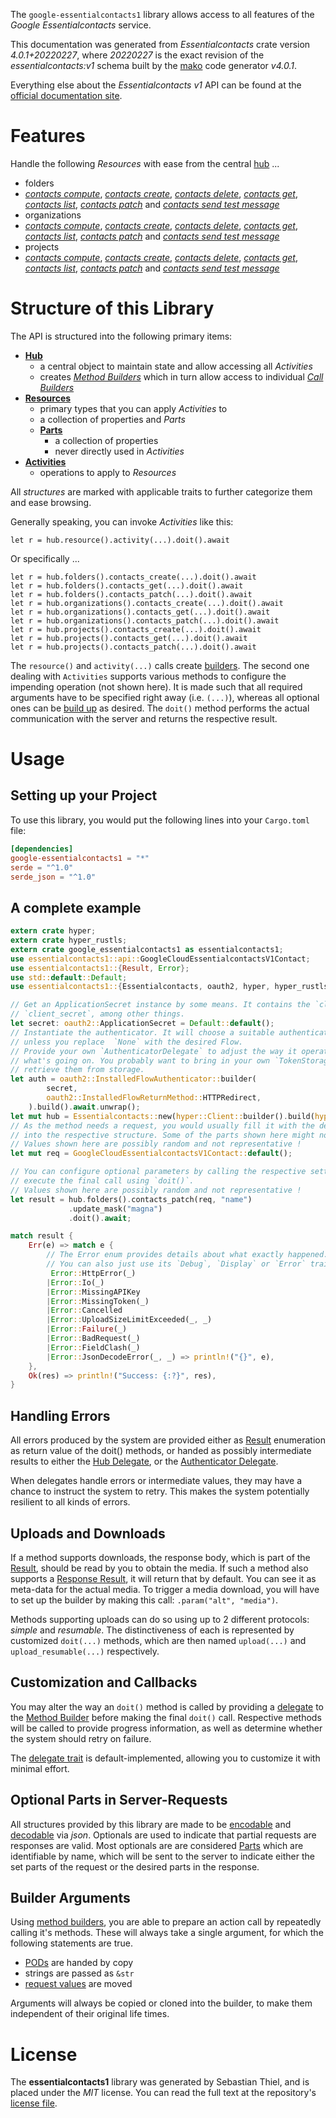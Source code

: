 <!---
DO NOT EDIT !
This file was generated automatically from 'src/generator/templates/api/README.md.mako'
DO NOT EDIT !
-->
The `google-essentialcontacts1` library allows access to all features of the *Google Essentialcontacts* service.

This documentation was generated from *Essentialcontacts* crate version *4.0.1+20220227*, where *20220227* is the exact revision of the *essentialcontacts:v1* schema built by the [mako](http://www.makotemplates.org/) code generator *v4.0.1*.

Everything else about the *Essentialcontacts* *v1* API can be found at the
[official documentation site](https://cloud.google.com/essentialcontacts/docs/).
# Features

Handle the following *Resources* with ease from the central [hub](https://docs.rs/google-essentialcontacts1/4.0.1+20220227/google_essentialcontacts1/Essentialcontacts) ... 

* folders
 * [*contacts compute*](https://docs.rs/google-essentialcontacts1/4.0.1+20220227/google_essentialcontacts1/api::FolderContactComputeCall), [*contacts create*](https://docs.rs/google-essentialcontacts1/4.0.1+20220227/google_essentialcontacts1/api::FolderContactCreateCall), [*contacts delete*](https://docs.rs/google-essentialcontacts1/4.0.1+20220227/google_essentialcontacts1/api::FolderContactDeleteCall), [*contacts get*](https://docs.rs/google-essentialcontacts1/4.0.1+20220227/google_essentialcontacts1/api::FolderContactGetCall), [*contacts list*](https://docs.rs/google-essentialcontacts1/4.0.1+20220227/google_essentialcontacts1/api::FolderContactListCall), [*contacts patch*](https://docs.rs/google-essentialcontacts1/4.0.1+20220227/google_essentialcontacts1/api::FolderContactPatchCall) and [*contacts send test message*](https://docs.rs/google-essentialcontacts1/4.0.1+20220227/google_essentialcontacts1/api::FolderContactSendTestMessageCall)
* organizations
 * [*contacts compute*](https://docs.rs/google-essentialcontacts1/4.0.1+20220227/google_essentialcontacts1/api::OrganizationContactComputeCall), [*contacts create*](https://docs.rs/google-essentialcontacts1/4.0.1+20220227/google_essentialcontacts1/api::OrganizationContactCreateCall), [*contacts delete*](https://docs.rs/google-essentialcontacts1/4.0.1+20220227/google_essentialcontacts1/api::OrganizationContactDeleteCall), [*contacts get*](https://docs.rs/google-essentialcontacts1/4.0.1+20220227/google_essentialcontacts1/api::OrganizationContactGetCall), [*contacts list*](https://docs.rs/google-essentialcontacts1/4.0.1+20220227/google_essentialcontacts1/api::OrganizationContactListCall), [*contacts patch*](https://docs.rs/google-essentialcontacts1/4.0.1+20220227/google_essentialcontacts1/api::OrganizationContactPatchCall) and [*contacts send test message*](https://docs.rs/google-essentialcontacts1/4.0.1+20220227/google_essentialcontacts1/api::OrganizationContactSendTestMessageCall)
* projects
 * [*contacts compute*](https://docs.rs/google-essentialcontacts1/4.0.1+20220227/google_essentialcontacts1/api::ProjectContactComputeCall), [*contacts create*](https://docs.rs/google-essentialcontacts1/4.0.1+20220227/google_essentialcontacts1/api::ProjectContactCreateCall), [*contacts delete*](https://docs.rs/google-essentialcontacts1/4.0.1+20220227/google_essentialcontacts1/api::ProjectContactDeleteCall), [*contacts get*](https://docs.rs/google-essentialcontacts1/4.0.1+20220227/google_essentialcontacts1/api::ProjectContactGetCall), [*contacts list*](https://docs.rs/google-essentialcontacts1/4.0.1+20220227/google_essentialcontacts1/api::ProjectContactListCall), [*contacts patch*](https://docs.rs/google-essentialcontacts1/4.0.1+20220227/google_essentialcontacts1/api::ProjectContactPatchCall) and [*contacts send test message*](https://docs.rs/google-essentialcontacts1/4.0.1+20220227/google_essentialcontacts1/api::ProjectContactSendTestMessageCall)




# Structure of this Library

The API is structured into the following primary items:

* **[Hub](https://docs.rs/google-essentialcontacts1/4.0.1+20220227/google_essentialcontacts1/Essentialcontacts)**
    * a central object to maintain state and allow accessing all *Activities*
    * creates [*Method Builders*](https://docs.rs/google-essentialcontacts1/4.0.1+20220227/google_essentialcontacts1/client::MethodsBuilder) which in turn
      allow access to individual [*Call Builders*](https://docs.rs/google-essentialcontacts1/4.0.1+20220227/google_essentialcontacts1/client::CallBuilder)
* **[Resources](https://docs.rs/google-essentialcontacts1/4.0.1+20220227/google_essentialcontacts1/client::Resource)**
    * primary types that you can apply *Activities* to
    * a collection of properties and *Parts*
    * **[Parts](https://docs.rs/google-essentialcontacts1/4.0.1+20220227/google_essentialcontacts1/client::Part)**
        * a collection of properties
        * never directly used in *Activities*
* **[Activities](https://docs.rs/google-essentialcontacts1/4.0.1+20220227/google_essentialcontacts1/client::CallBuilder)**
    * operations to apply to *Resources*

All *structures* are marked with applicable traits to further categorize them and ease browsing.

Generally speaking, you can invoke *Activities* like this:

```Rust,ignore
let r = hub.resource().activity(...).doit().await
```

Or specifically ...

```ignore
let r = hub.folders().contacts_create(...).doit().await
let r = hub.folders().contacts_get(...).doit().await
let r = hub.folders().contacts_patch(...).doit().await
let r = hub.organizations().contacts_create(...).doit().await
let r = hub.organizations().contacts_get(...).doit().await
let r = hub.organizations().contacts_patch(...).doit().await
let r = hub.projects().contacts_create(...).doit().await
let r = hub.projects().contacts_get(...).doit().await
let r = hub.projects().contacts_patch(...).doit().await
```

The `resource()` and `activity(...)` calls create [builders][builder-pattern]. The second one dealing with `Activities` 
supports various methods to configure the impending operation (not shown here). It is made such that all required arguments have to be 
specified right away (i.e. `(...)`), whereas all optional ones can be [build up][builder-pattern] as desired.
The `doit()` method performs the actual communication with the server and returns the respective result.

# Usage

## Setting up your Project

To use this library, you would put the following lines into your `Cargo.toml` file:

```toml
[dependencies]
google-essentialcontacts1 = "*"
serde = "^1.0"
serde_json = "^1.0"
```

## A complete example

```Rust
extern crate hyper;
extern crate hyper_rustls;
extern crate google_essentialcontacts1 as essentialcontacts1;
use essentialcontacts1::api::GoogleCloudEssentialcontactsV1Contact;
use essentialcontacts1::{Result, Error};
use std::default::Default;
use essentialcontacts1::{Essentialcontacts, oauth2, hyper, hyper_rustls};

// Get an ApplicationSecret instance by some means. It contains the `client_id` and 
// `client_secret`, among other things.
let secret: oauth2::ApplicationSecret = Default::default();
// Instantiate the authenticator. It will choose a suitable authentication flow for you, 
// unless you replace  `None` with the desired Flow.
// Provide your own `AuthenticatorDelegate` to adjust the way it operates and get feedback about 
// what's going on. You probably want to bring in your own `TokenStorage` to persist tokens and
// retrieve them from storage.
let auth = oauth2::InstalledFlowAuthenticator::builder(
        secret,
        oauth2::InstalledFlowReturnMethod::HTTPRedirect,
    ).build().await.unwrap();
let mut hub = Essentialcontacts::new(hyper::Client::builder().build(hyper_rustls::HttpsConnectorBuilder::new().with_native_roots().https_or_http().enable_http1().enable_http2().build()), auth);
// As the method needs a request, you would usually fill it with the desired information
// into the respective structure. Some of the parts shown here might not be applicable !
// Values shown here are possibly random and not representative !
let mut req = GoogleCloudEssentialcontactsV1Contact::default();

// You can configure optional parameters by calling the respective setters at will, and
// execute the final call using `doit()`.
// Values shown here are possibly random and not representative !
let result = hub.folders().contacts_patch(req, "name")
             .update_mask("magna")
             .doit().await;

match result {
    Err(e) => match e {
        // The Error enum provides details about what exactly happened.
        // You can also just use its `Debug`, `Display` or `Error` traits
         Error::HttpError(_)
        |Error::Io(_)
        |Error::MissingAPIKey
        |Error::MissingToken(_)
        |Error::Cancelled
        |Error::UploadSizeLimitExceeded(_, _)
        |Error::Failure(_)
        |Error::BadRequest(_)
        |Error::FieldClash(_)
        |Error::JsonDecodeError(_, _) => println!("{}", e),
    },
    Ok(res) => println!("Success: {:?}", res),
}

```
## Handling Errors

All errors produced by the system are provided either as [Result](https://docs.rs/google-essentialcontacts1/4.0.1+20220227/google_essentialcontacts1/client::Result) enumeration as return value of
the doit() methods, or handed as possibly intermediate results to either the 
[Hub Delegate](https://docs.rs/google-essentialcontacts1/4.0.1+20220227/google_essentialcontacts1/client::Delegate), or the [Authenticator Delegate](https://docs.rs/yup-oauth2/*/yup_oauth2/trait.AuthenticatorDelegate.html).

When delegates handle errors or intermediate values, they may have a chance to instruct the system to retry. This 
makes the system potentially resilient to all kinds of errors.

## Uploads and Downloads
If a method supports downloads, the response body, which is part of the [Result](https://docs.rs/google-essentialcontacts1/4.0.1+20220227/google_essentialcontacts1/client::Result), should be
read by you to obtain the media.
If such a method also supports a [Response Result](https://docs.rs/google-essentialcontacts1/4.0.1+20220227/google_essentialcontacts1/client::ResponseResult), it will return that by default.
You can see it as meta-data for the actual media. To trigger a media download, you will have to set up the builder by making
this call: `.param("alt", "media")`.

Methods supporting uploads can do so using up to 2 different protocols: 
*simple* and *resumable*. The distinctiveness of each is represented by customized 
`doit(...)` methods, which are then named `upload(...)` and `upload_resumable(...)` respectively.

## Customization and Callbacks

You may alter the way an `doit()` method is called by providing a [delegate](https://docs.rs/google-essentialcontacts1/4.0.1+20220227/google_essentialcontacts1/client::Delegate) to the 
[Method Builder](https://docs.rs/google-essentialcontacts1/4.0.1+20220227/google_essentialcontacts1/client::CallBuilder) before making the final `doit()` call. 
Respective methods will be called to provide progress information, as well as determine whether the system should 
retry on failure.

The [delegate trait](https://docs.rs/google-essentialcontacts1/4.0.1+20220227/google_essentialcontacts1/client::Delegate) is default-implemented, allowing you to customize it with minimal effort.

## Optional Parts in Server-Requests

All structures provided by this library are made to be [encodable](https://docs.rs/google-essentialcontacts1/4.0.1+20220227/google_essentialcontacts1/client::RequestValue) and 
[decodable](https://docs.rs/google-essentialcontacts1/4.0.1+20220227/google_essentialcontacts1/client::ResponseResult) via *json*. Optionals are used to indicate that partial requests are responses 
are valid.
Most optionals are are considered [Parts](https://docs.rs/google-essentialcontacts1/4.0.1+20220227/google_essentialcontacts1/client::Part) which are identifiable by name, which will be sent to 
the server to indicate either the set parts of the request or the desired parts in the response.

## Builder Arguments

Using [method builders](https://docs.rs/google-essentialcontacts1/4.0.1+20220227/google_essentialcontacts1/client::CallBuilder), you are able to prepare an action call by repeatedly calling it's methods.
These will always take a single argument, for which the following statements are true.

* [PODs][wiki-pod] are handed by copy
* strings are passed as `&str`
* [request values](https://docs.rs/google-essentialcontacts1/4.0.1+20220227/google_essentialcontacts1/client::RequestValue) are moved

Arguments will always be copied or cloned into the builder, to make them independent of their original life times.

[wiki-pod]: http://en.wikipedia.org/wiki/Plain_old_data_structure
[builder-pattern]: http://en.wikipedia.org/wiki/Builder_pattern
[google-go-api]: https://github.com/google/google-api-go-client

# License
The **essentialcontacts1** library was generated by Sebastian Thiel, and is placed 
under the *MIT* license.
You can read the full text at the repository's [license file][repo-license].

[repo-license]: https://github.com/Byron/google-apis-rsblob/main/LICENSE.md

